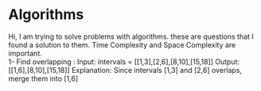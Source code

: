# Algorithms
Hi, I am trying to solve problems with algorithms.
these are questions that I found a solution to them. Time Complexity and Space Complexity are important.																																						
1- Find overlapping : 
  Input: intervals = [[1,3],[2,6],[8,10],[15,18]]
  Output: [[1,6],[8,10],[15,18]]
  Explanation: Since intervals [1,3] and [2,6] overlaps, merge them into [1,6]
